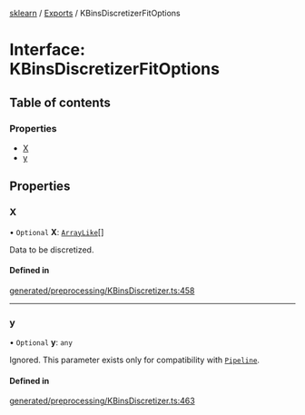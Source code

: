 [sklearn](../readme.md) / [Exports](../modules.md) / KBinsDiscretizerFitOptions

# Interface: KBinsDiscretizerFitOptions

## Table of contents

### Properties

- [X](KBinsDiscretizerFitOptions.md#x)
- [y](KBinsDiscretizerFitOptions.md#y)

## Properties

### X

• `Optional` **X**: [`ArrayLike`](../modules.md#arraylike)[]

Data to be discretized.

#### Defined in

[generated/preprocessing/KBinsDiscretizer.ts:458](https://github.com/transitive-bullshit/scikit-learn-ts/blob/367336a/packages/sklearn/src/generated/preprocessing/KBinsDiscretizer.ts#L458)

___

### y

• `Optional` **y**: `any`

Ignored. This parameter exists only for compatibility with [`Pipeline`](sklearn.pipeline.Pipeline.html#sklearn.pipeline.Pipeline "sklearn.pipeline.Pipeline").

#### Defined in

[generated/preprocessing/KBinsDiscretizer.ts:463](https://github.com/transitive-bullshit/scikit-learn-ts/blob/367336a/packages/sklearn/src/generated/preprocessing/KBinsDiscretizer.ts#L463)
